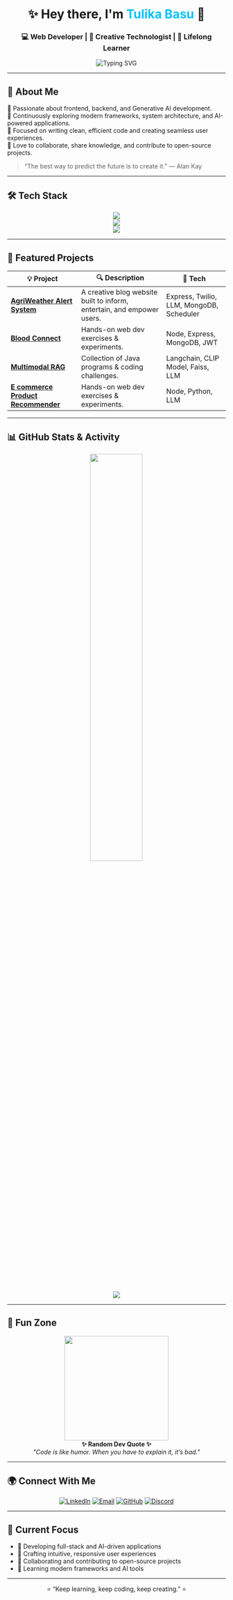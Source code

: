 <!-- Profile README for @tulikaa25 -->

<h1 align="center">✨ Hey there, I'm <span style="color:#00c4ff;">Tulika Basu</span> 👋</h1>
<h3 align="center">💻 Web Developer | 🌈 Creative Technologist | 🚀 Lifelong Learner</h3>

<p align="center">
  <img src="https://readme-typing-svg.demolab.com?font=Fira+Code&duration=2500&pause=1000&color=00C4FF&center=true&vCenter=true&width=500&lines=Turning+caffeine+into+clean+code!;Crafting+modern+web+experiences.;Learning+%7C+Building+%7C+Growing." alt="Typing SVG" />
</p>

---

## 🦄 About Me

🎯 Passionate about frontend, backend, and Generative AI development.  
🌱 Continuously exploring modern frameworks, system architecture, and AI-powered applications.  
🧠 Focused on writing clean, efficient code and creating seamless user experiences.  
💬 Love to collaborate, share knowledge, and contribute to open-source projects.  

> “The best way to predict the future is to create it.” — Alan Kay

---

## 🛠️ Tech Stack

<p align="center">
   <img src="https://skillicons.dev/icons?i=html,css,js,react" /><br/>
  <img src="https://skillicons.dev/icons?i=nodejs,express,mongodb,mysql,postman" /><br/>
  <img src="https://skillicons.dev/icons?i=java,python,git,github,vscode,cpp" /><br/>

---

## 🚀 Featured Projects

| 💡 Project | 🔍 Description | 🧩 Tech |
|-------------|----------------|---------|
| [**AgriWeather Alert System**](https://github.com/tulikaa25/agri-weather-alert-system.git) | A creative blog website built to inform, entertain, and empower users. | Express, Twilio, LLM, MongoDB, Scheduler |
| [**Blood Connect**](https://github.com/tulikaa25/Blood-Connect.git) | Hands-on web dev exercises & experiments. | Node, Express, MongoDB, JWT |
| [**Multimodal RAG**](https://github.com/tulikaa25/multimodal_RAG.git) | Collection of Java programs & coding challenges. |  Langchain, CLIP Model, Faiss, LLM  |
| [**E commerce Product Recommender**](https://github.com/tulikaa25/Tulika-Basu_22BCE11161_E-commerce-Product-Recommender_8.git) | Hands-on web dev exercises & experiments. |Node, Python, LLM| 

---

## 📊 GitHub Stats & Activity

<p align="center">
  <!-- <img width="49%" src="https://github-readme-stats.vercel.app/api?username=tulikaa25&show_icons=true&theme=tokyonight&hide_border=true" /> -->
  <!-- <img width="49%" src="https://github-readme-streak-stats.herokuapp.com/?user=tulikaa25&theme=tokyonight&hide_border=true" /> -->
  <img width="49%" src="https://streak-stats.demolab.com/?user=tulikaa25&theme=tokyonight&hide_border=true" />
</p>
 
<p align="center">
  <img src="https://github-readme-activity-graph.vercel.app/graph?username=tulikaa25&theme=tokyo-night&hide_border=true" />
</p>

---   

## 🌈 Fun Zone

<p align="center">
  <img src="https://media.giphy.com/media/f3iwJFOVOwuy7K6FFw/giphy.gif" width="240" /><br>
  <b>✨ Random Dev Quote ✨</b><br>
  <i>"Code is like humor. When you have to explain it, it’s bad."</i>
</p>

---

## 🌍 Connect With Me

<p align="center">
  <a href="https://www.linkedin.com/in/tulika-basu-580547251" target="_blank"><img src="https://img.shields.io/badge/LinkedIn-%230077B5.svg?logo=linkedin&logoColor=white" alt="LinkedIn" /></a>
  <a href="mailto:tulikaa257@gmail.com"><img src="https://img.shields.io/badge/Email-D14836?logo=gmail&logoColor=white" alt="Email" /></a>
  <a href="https://github.com/tulikaa25"><img src="https://img.shields.io/badge/GitHub-171515?logo=github&logoColor=white" alt="GitHub" /></a>
  <a href="discordapp.com/users/tulika0184" target="_blank"><img src="https://img.shields.io/badge/Discord-5865F2?logo=discord&logoColor=white" alt="Discord" /></a>
</p>

---

## 🧠 Current Focus

- 🚀 Developing full-stack and AI-driven applications
- 🎨 Crafting intuitive, responsive user experiences 
- 💬 Collaborating and contributing to open-source projects
- 🧠 Learning modern frameworks and AI tools  

---

<p align="center">⭐️ “Keep learning, keep coding, keep creating.” ⭐️</p>

